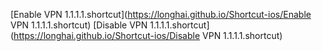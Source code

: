 [Enable VPN 1.1.1.1.shortcut](https://longhai.github.io/Shortcut-ios/Enable VPN 1.1.1.1.shortcut)
[Disable VPN 1.1.1.1.shortcut](https://longhai.github.io/Shortcut-ios/Disable VPN 1.1.1.1.shortcut)
